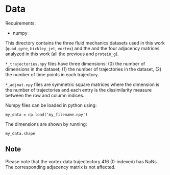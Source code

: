 Data
====

Requirements:
+ numpy

This directory contains the three fluid mechanics datasets used in this work (`quad_gyre`, `bickley_jet`, `vortex`) and the and the four adjacency matrices analyzed in this work (all the previous and `protein_g`).

`*_trajectories.npy` files have three dimensions: (0) the number of dimensions in the dataset, (1) the number of trajectories in the dataset, (2) the number of time points in each trajectory.

`*_adjmat.npy` files are symmetric square matrices where the dimension is the number of trajectories and each entry is the dissimilarity measure between the row and column indices.

Numpy files can be loaded in python using:

```my_data = np.load('my_filename.npy')```

The dimensions are shown by running:

```my_data.shape```

Note
----

Please note that the vortex data trajectectory 416 (0-indexed) has NaNs. The corresponding adjacency matrix is not affected.

